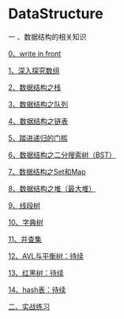 # DataStructure
一 、数据结构的相关知识

[0、write in front](https://blog.csdn.net/qq_38350635/article/details/86742355)

[1、深入探究数组](https://blog.csdn.net/qq_38350635/article/details/86744319)

[2、数据结构之栈](https://blog.csdn.net/qq_38350635/article/details/86765982)

[3、数据结构之队列](https://blog.csdn.net/qq_38350635/article/details/86771147)

[4、数据结构之链表](https://blog.csdn.net/qq_38350635/article/details/86906834)

[5、踏进递归的门槛](https://blog.csdn.net/qq_38350635/article/details/87370615)

[6、数据结构之二分搜索树（BST）](https://blog.csdn.net/qq_38350635/article/details/87719607)

[7、数据结构之Set和Map](https://blog.csdn.net/qq_38350635/article/details/88316865)

[8、数据结构之堆（最大堆）](https://blog.csdn.net/qq_38350635/article/details/88367918)

[9、线段树](https://blog.csdn.net/qq_38350635/article/details/108111009)

[10、字典树](https://blog.csdn.net/qq_38350635/article/details/108297263)

[11、并查集](https://github.com/sunnnydaydev/DataStructure/tree/master/src/unionfind)

[12、AVL与平衡树：待续](https://github.com/sunnnydaydev/DataStructure/blob/master/src/avl/avl%E5%92%8C%E5%B9%B3%E8%A1%A1%E6%A0%91)

[13、红黑树：待续](https://github.com/sunnnydaydev/DataStructure/blob/master/src/redblacktree/%E7%BA%A2%E9%BB%91%E6%A0%91)

[14、hash表：待续]()




[二、实战练习](https://github.com/sunnnydaydev/Exercise/tree/master)


